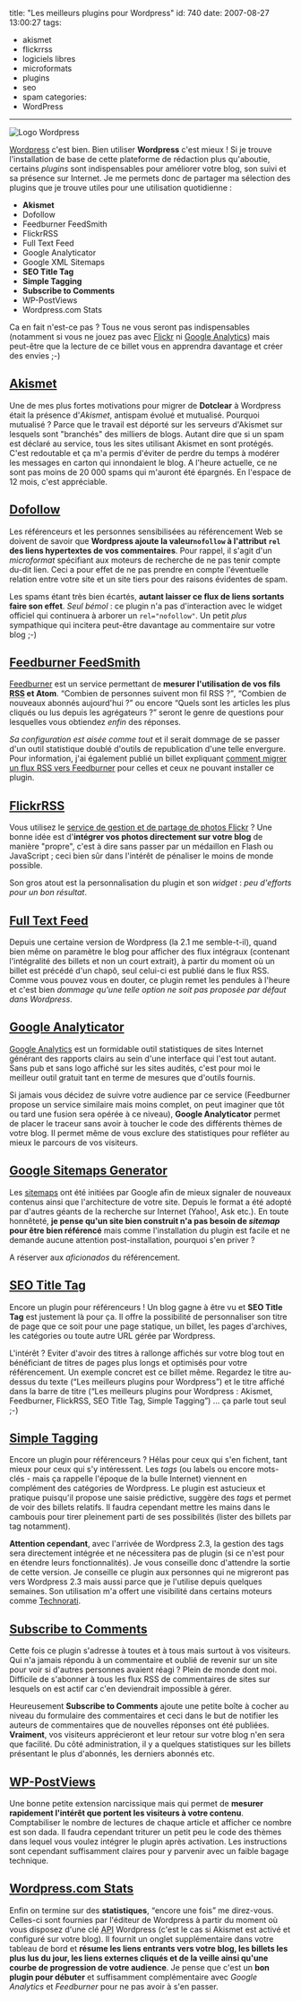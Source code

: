 title: "Les meilleurs plugins pour Wordpress"
id: 740
date: 2007-08-27 13:00:27
tags:
- akismet
- flickrrss
- logiciels libres
- microformats
- plugins
- seo
- spam
categories:
- WordPress
---

![Logo Wordpress](/images/2008/05/wordpress-logo.png "Logo Wordpress")

[Wordpress](http://wordpress.org) c'est bien. Bien utiliser **Wordpress** c'est mieux !
Si je trouve l'installation de base de cette plateforme de rédaction plus qu'aboutie, certains _plugins_ sont indispensables pour améliorer votre blog, son suivi et sa présence sur Internet. Je me permets donc de partager ma sélection des plugins que je trouve utiles pour une utilisation quotidienne :

*   **Akismet**
*   Dofollow
*   Feedburner FeedSmith
*   FlickrRSS
*   Full Text Feed
*   Google Analyticator
*   Google XML Sitemaps
*   **SEO Title Tag**
*   **Simple Tagging**
*   **Subscribe to Comments**
*   WP-PostViews
*   Wordpress.com Stats

Ca en fait n'est-ce pas ? Tous ne vous seront pas indispensables (notamment si vous ne jouez pas avec [Flickr](http://www.flickr.com) ni [Google Analytics](http://www.google.com/analytics/)) mais peut-être que la lecture de ce billet vous en apprendra davantage et créer des envies ;-)

<!--more-->

## [Akismet](http://wordpress.org/extend/plugins/akismet/)

Une de mes plus fortes motivations pour migrer de **Dotclear** à Wordpress était la présence d'_Akismet_, antispam évolué et mutualisé. Pourquoi mutualisé ? Parce que le travail est déporté sur les serveurs d'Akismet sur lesquels sont "branchés" des milliers de blogs. Autant dire que si un spam est déclaré au service, tous les sites utilisant Akismet en sont protégés.
C'est redoutable et ça m'a permis d'éviter de perdre du temps à modérer les messages en carton qui innondaient le blog. A l'heure actuelle, ce ne sont pas moins de 20 000 spams qui m'auront été épargnés. En l'espace de 12 mois, c'est appréciable.

## [Dofollow](http://www.semiologic.com/software/wp-fixes/dofollow/)

Les référenceurs et les personnes sensibilisées au référencement Web se doivent de savoir que **Wordpress ajoute la valeur`nofollow` à l'attribut `rel` des liens hypertextes de vos commentaires**. Pour rappel, il s'agit d'un _microformat_ spécifiant aux moteurs de recherche de ne pas tenir compte du-dit lien. Ceci a pour effet de ne pas prendre en compte l'éventuelle relation entre votre site et un site tiers pour des raisons évidentes de spam.

Les spams étant très bien écartés, **autant laisser ce flux de liens sortants faire son effet**.
_Seul bémol_ : ce plugin n'a pas d'interaction avec le widget officiel qui continuera à arborer un `rel="nofollow"`. Un petit _plus_ sympathique qui incitera peut-être davantage au commentaire sur votre blog ;-)

## [Feedburner FeedSmith](http://www.feedburner.com/fb/a/help/wordpress_quickstart)

[Feedburner](http://www.feedburner.com) est un service permettant de **mesurer l'utilisation de vos fils <acronym title="Really Simple Syndication">RSS</acronym> et Atom**. <q>Combien de personnes suivent mon fil RSS ?</q>, <q>Combien de nouveaux abonnés aujourd'hui ?</q> ou encore <q>Quels sont les articles les plus cliqués ou lus depuis les agrégateurs ?</q> seront le genre de questions pour lesquelles vous obtiendez _enfin_ des réponses.

_Sa configuration est aisée comme tout_ et il serait dommage de se passer d'un outil statistique doublé d'outils de republication d'une telle envergure.
Pour information, j'ai également publié un billet expliquant [comment migrer un flux RSS vers Feedburner](https://oncletom.io/2007/03/17/migrer-un-flux-rss-vers-feedburner/) pour celles et ceux ne pouvant installer ce plugin.

## [FlickrRSS](http://wordpress.org/extend/plugins/flickr-rss/)

Vous utilisez le [service de gestion et de partage de photos Flickr](http://www.flickr.com) ? Une bonne idée est d'**intégrer vos photos directement sur votre blog** de manière "propre", c'est à dire sans passer par un médaillon en Flash ou JavaScript ; ceci bien sûr dans l'intérêt de pénaliser le moins de monde possible.

Son gros atout est la personnalisation du plugin et son _widget_ : _peu d'efforts pour un bon résultat_.

## [Full Text Feed](http://wordpress.org/extend/plugins/full-text-feed/)

Depuis une certaine version de Wordpress (la 2.1 me semble-t-il), quand bien même on paramètre le blog pour afficher des flux intégraux (contenant l'intégralité des billets et non un court extrait), à partir du moment où un billet est précédé d'un chapô, seul celui-ci est publié dans le flux RSS.
Comme vous pouvez vous en douter, ce plugin remet les pendules à l'heure et c'est bien _dommage qu'une telle option ne soit pas proposée par défaut dans Wordpress_.

## [Google Analyticator](http://wordpress.org/extend/plugins/google-analyticator/)

[Google Analytics](http://www.google.com/analytics/) est un formidable outil statistiques de sites Internet générant des rapports clairs au sein d'une interface qui l'est tout autant. Sans pub et sans logo affiché sur les sites audités, c'est pour moi le meilleur outil gratuit tant en terme de mesures que d'outils fournis.

Si jamais vous décidez de suivre votre audience par ce service (Feedburner propose un service similaire mais moins complet, on peut imaginer que tôt ou tard une fusion sera opérée à ce niveau), **Google Analyticator** permet de placer le traceur sans avoir à toucher le code des différents thèmes de votre blog. Il permet même de vous exclure des statistiques pour refléter au mieux le parcours de vos visiteurs.

## [Google Sitemaps Generator](http://wordpress.org/extend/plugins/google-sitemap-generator/)

Les [sitemaps](http://www.sitemaps.org/) ont été initiées par Google afin de mieux signaler de nouveaux contenus ainsi que l'architecture de votre site. Depuis le format a été adopté par d'autres géants de la recherche sur Internet (Yahoo!, Ask etc.). En toute honnêteté, **je pense qu'un site bien construit n'a pas besoin de _sitemap_ pour être bien référencé** mais comme l'installation du plugin est facile et ne demande aucune attention post-installation, pourquoi s'en priver ?

A réserver aux _aficionados_ du référencement.

## [SEO Title Tag](http://wordpress.org/extend/plugins/seo-title-tag/)

Encore un plugin pour référenceurs ! Un blog gagne à être vu et **SEO Title Tag** est justement là pour ça. Il offre la possibilité de personnaliser son titre de page que ce soit pour une page statique, un billet, les pages d'archives, les catégories ou toute autre URL gérée par Wordpress.

L'intérêt ? Eviter d'avoir des titres à rallonge affichés sur votre blog tout en bénéficiant de titres de pages plus longs et optimisés pour votre référencement. Un exemple concret est ce billet même. Regardez le titre au-dessus du texte (<q>Les meilleurs plugins pour Wordpress</q>) et le titre affiché dans la barre de titre (<q>Les meilleurs plugins pour Wordpress : Akismet, Feedburner, FlickRSS, SEO Title Tag, Simple Tagging</q>) ... ça parle tout seul ;-)

## [Simple Tagging](http://wordpress.org/extend/plugins/simple-tagging-plugin/)

Encore un plugin pour référenceurs ? Hélas pour ceux qui s'en fichent, tant mieux pour ceux qui s'y intéressent. Les _tags_ (ou labels ou encore mots-clés - mais ça rappelle l'époque de la bulle Internet) viennent en complément des catégories de Wordpress.
Le plugin est astucieux et pratique puisqu'il propose une saisie prédictive, suggère des _tags_ et permet de voir des billets relatifs. Il faudra cependant mettre les mains dans le cambouis pour tirer pleinement parti de ses possibilités (lister des billets par tag notamment).

**Attention cependant**, avec l'arrivée de Wordpress 2.3, la gestion des tags sera directement intégrée et ne nécessitera pas de plugin (si ce n'est pour en étendre leurs fonctionnalités). Je vous conseille donc d'attendre la sortie de cette version. Je conseille ce plugin aux personnes qui ne migreront pas vers Wordpress 2.3 mais aussi parce que je l'utilise depuis quelques semaines. Son utilisation m'a offert une visibilité dans certains moteurs comme [Technorati](http://technorati.com).

## [Subscribe to Comments](http://wordpress.org/extend/plugins/subscribe-to-comments/)

Cette fois ce plugin s'adresse à toutes et à tous mais surtout à vos visiteurs. Qui n'a jamais répondu à un commentaire et oublié de revenir sur un site pour voir si d'autres personnes avaient réagi ? Plein de monde dont moi. Difficile de s'abonner à tous les flux RSS de commentaires de sites sur lesquels on est actif car c'en deviendrait impossible à gérer.

Heureusement **Subscribe to Comments** ajoute une petite boîte à cocher au niveau du formulaire des commentaires et ceci dans le but de notifier les auteurs de commentaires que de nouvelles réponses ont été publiées. **Vraiment**, vos visiteurs apprécieront et leur retour sur votre blog n'en sera que facilité.
Du côté administration, il y a quelques statistiques sur les billets présentant le plus d'abonnés, les derniers abonnés etc.

## [WP-PostViews](http://wordpress.org/extend/plugins/wp-postviews/)

Une bonne petite extension narcissique mais qui permet de **mesurer rapidement l'intérêt que portent les visiteurs à votre contenu**. Comptabiliser le nombre de lectures de chaque article et afficher ce nombre est son dada. Il faudra cependant triturer un petit peu le code des thèmes dans lequel vous voulez intégrer le plugin après activation. Les instructions sont cependant suffisamment claires pour y parvenir avec un faible bagage technique.

## [Wordpress.com Stats](http://wordpress.org/extend/plugins/stats/)

Enfin on termine sur des **statistiques**, <q>encore une fois</q> me direz-vous. Celles-ci sont fournies par l'éditeur de Wordpress à partir du moment où vous disposez d'une clé <acronym title="Application Programming Interface">API</acronym> Wordpress (c'est le cas si Akismet est activé et configuré sur votre blog). Il fournit un onglet supplémentaire dans votre tableau de bord et **résume les liens entrants vers votre blog, les billets les plus lus du jour, les liens externes cliqués et de la veille ainsi qu'une courbe de progression de votre audience**.
Je pense que c'est un **bon plugin pour débuter** et suffisamment complémentaire avec _Google Analytics_ et _Feedburner_ pour ne pas avoir à s'en passer.